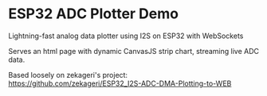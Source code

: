 # ESP32 ADC Plotter Demo
 Lightning-fast analog data plotter using I2S on ESP32 with WebSockets

Serves an html page with dynamic CanvasJS strip chart, streaming live ADC data.

Based loosely on zekageri's project:  https://github.com/zekageri/ESP32_I2S-ADC-DMA-Plotting-to-WEB
